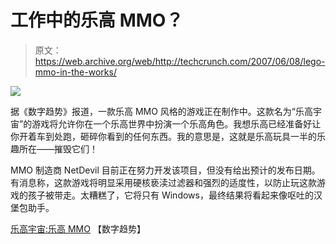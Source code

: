 # 工作中的乐高 MMO？

> 原文：<https://web.archive.org/web/http://techcrunch.com/2007/06/08/lego-mmo-in-the-works/>

![](img/b16575dc5ca55a1b5526141ace17b183.png)

据《数字趋势》报道，一款乐高 MMO 风格的游戏正在制作中。这款名为“乐高宇宙”的游戏将允许你在一个乐高世界中扮演一个乐高角色。我想乐高已经准备好让你开着车到处跑，砸碎你看到的任何东西。我的意思是，这就是乐高玩具一半的乐趣所在——摧毁它们！

MMO 制造商 NetDevil 目前正在努力开发该项目，但没有给出预计的发布日期。有消息称，这款游戏将明显采用硬核亵渎过滤器和强烈的适度性，以防止玩这款游戏的孩子被带走。太糟糕了，它将只有 Windows，最终结果将看起来像呕吐的汉堡包助手。

[乐高宇宙:乐高 MMO](https://web.archive.org/web/20201028223403/http://news.digitaltrends.com/news/story/13222/lego_universe_the_lego_mmo) 【数字趋势】